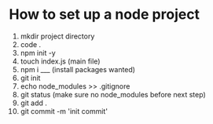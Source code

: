 # How to set up a node project

1. mkdir project directory
2. code .
3. npm init -y
4. touch index.js (main file)
5. npm i ___ (install packages wanted)
6. git init
7. echo node_modules >> .gitignore
8. git status (make sure no node_modules before next step)
9. git add .
10. git commit -m 'init commit'